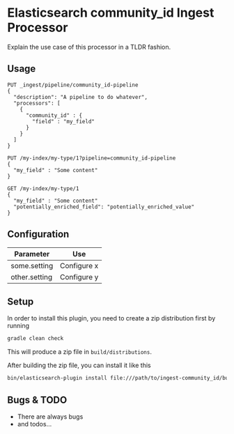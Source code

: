 # Elasticsearch community_id Ingest Processor

Explain the use case of this processor in a TLDR fashion.

## Usage


```
PUT _ingest/pipeline/community_id-pipeline
{
  "description": "A pipeline to do whatever",
  "processors": [
    {
      "community_id" : {
        "field" : "my_field"
      }
    }
  ]
}

PUT /my-index/my-type/1?pipeline=community_id-pipeline
{
  "my_field" : "Some content"
}

GET /my-index/my-type/1
{
  "my_field" : "Some content"
  "potentially_enriched_field": "potentially_enriched_value"
}
```

## Configuration

| Parameter | Use |
| --- | --- |
| some.setting   | Configure x |
| other.setting  | Configure y |

## Setup

In order to install this plugin, you need to create a zip distribution first by running

```bash
gradle clean check
```

This will produce a zip file in `build/distributions`.

After building the zip file, you can install it like this

```bash
bin/elasticsearch-plugin install file:///path/to/ingest-community_id/build/distribution/ingest-community_id-0.0.1-SNAPSHOT.zip
```

## Bugs & TODO

* There are always bugs
* and todos...


